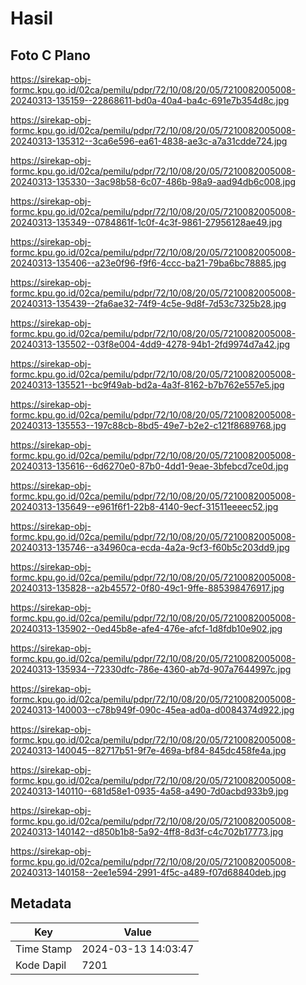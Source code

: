 # Hasil

## Foto C Plano

https://sirekap-obj-formc.kpu.go.id/02ca/pemilu/pdpr/72/10/08/20/05/7210082005008-20240313-135159--22868611-bd0a-40a4-ba4c-691e7b354d8c.jpg

https://sirekap-obj-formc.kpu.go.id/02ca/pemilu/pdpr/72/10/08/20/05/7210082005008-20240313-135312--3ca6e596-ea61-4838-ae3c-a7a31cdde724.jpg

https://sirekap-obj-formc.kpu.go.id/02ca/pemilu/pdpr/72/10/08/20/05/7210082005008-20240313-135330--3ac98b58-6c07-486b-98a9-aad94db6c008.jpg

https://sirekap-obj-formc.kpu.go.id/02ca/pemilu/pdpr/72/10/08/20/05/7210082005008-20240313-135349--0784861f-1c0f-4c3f-9861-27956128ae49.jpg

https://sirekap-obj-formc.kpu.go.id/02ca/pemilu/pdpr/72/10/08/20/05/7210082005008-20240313-135406--a23e0f96-f9f6-4ccc-ba21-79ba6bc78885.jpg

https://sirekap-obj-formc.kpu.go.id/02ca/pemilu/pdpr/72/10/08/20/05/7210082005008-20240313-135439--2fa6ae32-74f9-4c5e-9d8f-7d53c7325b28.jpg

https://sirekap-obj-formc.kpu.go.id/02ca/pemilu/pdpr/72/10/08/20/05/7210082005008-20240313-135502--03f8e004-4dd9-4278-94b1-2fd9974d7a42.jpg

https://sirekap-obj-formc.kpu.go.id/02ca/pemilu/pdpr/72/10/08/20/05/7210082005008-20240313-135521--bc9f49ab-bd2a-4a3f-8162-b7b762e557e5.jpg

https://sirekap-obj-formc.kpu.go.id/02ca/pemilu/pdpr/72/10/08/20/05/7210082005008-20240313-135553--197c88cb-8bd5-49e7-b2e2-c121f8689768.jpg

https://sirekap-obj-formc.kpu.go.id/02ca/pemilu/pdpr/72/10/08/20/05/7210082005008-20240313-135616--6d6270e0-87b0-4dd1-9eae-3bfebcd7ce0d.jpg

https://sirekap-obj-formc.kpu.go.id/02ca/pemilu/pdpr/72/10/08/20/05/7210082005008-20240313-135649--e961f6f1-22b8-4140-9ecf-31511eeeec52.jpg

https://sirekap-obj-formc.kpu.go.id/02ca/pemilu/pdpr/72/10/08/20/05/7210082005008-20240313-135746--a34960ca-ecda-4a2a-9cf3-f60b5c203dd9.jpg

https://sirekap-obj-formc.kpu.go.id/02ca/pemilu/pdpr/72/10/08/20/05/7210082005008-20240313-135828--a2b45572-0f80-49c1-9ffe-885398476917.jpg

https://sirekap-obj-formc.kpu.go.id/02ca/pemilu/pdpr/72/10/08/20/05/7210082005008-20240313-135902--0ed45b8e-afe4-476e-afcf-1d8fdb10e902.jpg

https://sirekap-obj-formc.kpu.go.id/02ca/pemilu/pdpr/72/10/08/20/05/7210082005008-20240313-135934--72330dfc-786e-4360-ab7d-907a7644997c.jpg

https://sirekap-obj-formc.kpu.go.id/02ca/pemilu/pdpr/72/10/08/20/05/7210082005008-20240313-140003--c78b949f-090c-45ea-ad0a-d0084374d922.jpg

https://sirekap-obj-formc.kpu.go.id/02ca/pemilu/pdpr/72/10/08/20/05/7210082005008-20240313-140045--82717b51-9f7e-469a-bf84-845dc458fe4a.jpg

https://sirekap-obj-formc.kpu.go.id/02ca/pemilu/pdpr/72/10/08/20/05/7210082005008-20240313-140110--681d58e1-0935-4a58-a490-7d0acbd933b9.jpg

https://sirekap-obj-formc.kpu.go.id/02ca/pemilu/pdpr/72/10/08/20/05/7210082005008-20240313-140142--d850b1b8-5a92-4ff8-8d3f-c4c702b17773.jpg

https://sirekap-obj-formc.kpu.go.id/02ca/pemilu/pdpr/72/10/08/20/05/7210082005008-20240313-140158--2ee1e594-2991-4f5c-a489-f07d68840deb.jpg


## Metadata

| Key        | Value               |
| ---------- | ------------------- |
| Time Stamp | 2024-03-13 14:03:47 |
| Kode Dapil | 7201                |



